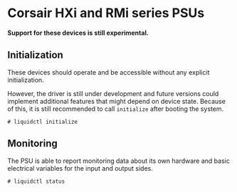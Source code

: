 # Corsair HXi and RMi series PSUs

**Support for these devices is still experimental.**

## Initialization

These devices should operate and be accessible without any explicit initialization.

However, the driver is still under development and future versions could implement additional features that might depend on device state.  Because of this, it is still recommended to call `initialize` after booting the system.


```
# liquidctl initialize
```


## Monitoring

The PSU is able to report monitoring data about its own hardware and basic electrical variables for the input and output sides.

```
# liquidctl status
```
